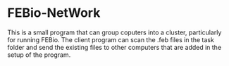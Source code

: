 FEBio-NetWork
=============

This is a small program that can group coputers into a cluster, particularly for running FEBio. The client program can scan the .feb files in the task folder and send the existing files to other computers that are added in the setup of the program.
